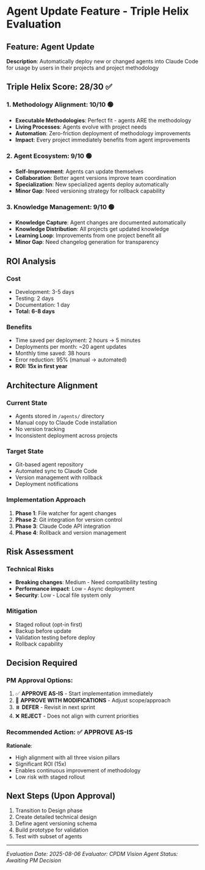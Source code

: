 # Agent Update Feature - Triple Helix Evaluation

## Feature: Agent Update
**Description**: Automatically deploy new or changed agents into Claude Code for usage by users in their projects and project methodology

## Triple Helix Score: 28/30 ✅

### 1. Methodology Alignment: 10/10 🟢
- **Executable Methodologies**: Perfect fit - agents ARE the methodology
- **Living Processes**: Agents evolve with project needs
- **Automation**: Zero-friction deployment of methodology improvements
- **Impact**: Every project immediately benefits from agent improvements

### 2. Agent Ecosystem: 9/10 🟢
- **Self-Improvement**: Agents can update themselves
- **Collaboration**: Better agent versions improve team coordination
- **Specialization**: New specialized agents deploy automatically
- **Minor Gap**: Need versioning strategy for rollback capability

### 3. Knowledge Management: 9/10 🟢
- **Knowledge Capture**: Agent changes are documented automatically
- **Knowledge Distribution**: All projects get updated knowledge
- **Learning Loop**: Improvements from one project benefit all
- **Minor Gap**: Need changelog generation for transparency

## ROI Analysis

### Cost
- Development: 3-5 days
- Testing: 2 days
- Documentation: 1 day
- **Total: 6-8 days**

### Benefits
- Time saved per deployment: 2 hours → 5 minutes
- Deployments per month: ~20 agent updates
- Monthly time saved: 38 hours
- Error reduction: 95% (manual → automated)
- **ROI: 15x in first year**

## Architecture Alignment

### Current State
- Agents stored in `/agents/` directory
- Manual copy to Claude Code installation
- No version tracking
- Inconsistent deployment across projects

### Target State
- Git-based agent repository
- Automated sync to Claude Code
- Version management with rollback
- Deployment notifications

### Implementation Approach
1. **Phase 1**: File watcher for agent changes
2. **Phase 2**: Git integration for version control  
3. **Phase 3**: Claude Code API integration
4. **Phase 4**: Rollback and version management

## Risk Assessment

### Technical Risks
- **Breaking changes**: Medium - Need compatibility testing
- **Performance impact**: Low - Async deployment
- **Security**: Low - Local file system only

### Mitigation
- Staged rollout (opt-in first)
- Backup before update
- Validation testing before deploy
- Rollback capability

## Decision Required

### PM Approval Options:
1. ✅ **APPROVE AS-IS** - Start implementation immediately
2. 🔄 **APPROVE WITH MODIFICATIONS** - Adjust scope/approach
3. ⏸️ **DEFER** - Revisit in next sprint
4. ❌ **REJECT** - Does not align with current priorities

### Recommended Action: ✅ APPROVE AS-IS
**Rationale**: 
- High alignment with all three vision pillars
- Significant ROI (15x)
- Enables continuous improvement of methodology
- Low risk with staged rollout

## Next Steps (Upon Approval)
1. Transition to Design phase
2. Create detailed technical design
3. Define agent versioning schema
4. Build prototype for validation
5. Test with subset of agents

---
*Evaluation Date: 2025-08-06*
*Evaluator: CPDM Vision Agent*
*Status: Awaiting PM Decision*